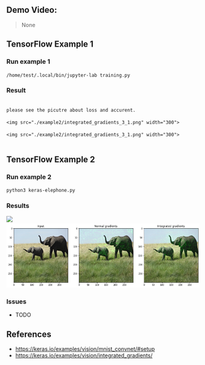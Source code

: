 ## Demo Video:
> None

## TensorFlow Example 1
### Run example 1
```
/home/test/.local/bin/jupyter-lab training.py
```
### Result
```

please see the picutre about loss and accurent.

<img src="./example2/integrated_gradients_3_1.png" width="300">

<img src="./example2/integrated_gradients_3_1.png" width="300">


```
## TensorFlow Example 2
### Run example 2
```
python3 keras-elephone.py 
```
### Results

<img src="./example2/integrated_gradients_3_1.png" width="300">

<img src="./example2/integrated_gradients_9_1.png" width="900">

### Issues

* TODO

## References
* https://keras.io/examples/vision/mnist_convnet/#setup
* https://keras.io/examples/vision/integrated_gradients/


